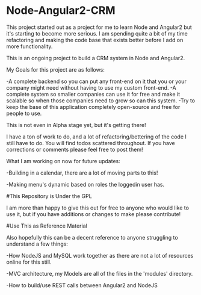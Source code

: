 # Node-Angular2-CRM

This project started out as a project for me to learn Node and Angular2 but it's starting to become more serious.  I am spending quite a
bit of my time refactoring and making the code base that exists better before I add on more functionality.

This is an ongoing project to build a CRM system in Node and Angular2.

My Goals for this project are as follows:

-A complete backend so you can put any front-end on it that you or  your company might need without having to use my custom front-end.
-A complete system so smaller companies can use it for free and make it scalable so when those companies need to grow so can this system.
-Try to keep the base of this application completely open-source and free for people to use.

This is not even in Alpha stage yet, but it's getting there!  

I have a ton of work to do, and a lot of refactoring/bettering of the code I still have to do.  You will find todos scattered throughout.  If you have corrections or comments please feel free to post them!

What I am working on now for future updates:

-Building in a calendar, there are a lot of moving parts to this!

-Making menu's dynamic based on roles the loggedin user has.

#This Repository is Under the GPL

I am more than happy to give this out for free to anyone who would like to use it, but if you have additions or changes to make please contribute!

#Use This as Reference Material

Also hopefully this can be a decent reference to anyone struggling to understand a few things:

-How NodeJS and MySQL work together as there are not a lot of resources online for this still.

-MVC architecture, my Models are all of the files in the 'modules' directory.

-How to build/use REST calls between Angular2 and NodeJS
